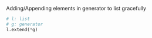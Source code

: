 Adding/Appending elements in generator to list gracefully

```python
# l: list
# g: generator
l.extend(*g)
```